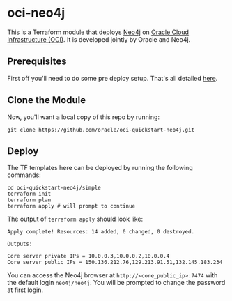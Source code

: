 # oci-neo4j
This is a Terraform module that deploys [Neo4j](https://neo4j.com/product/) on [Oracle Cloud Infrastructure (OCI)](https://cloud.oracle.com/en_US/cloud-infrastructure).  It is developed jointly by Oracle and Neo4j.

## Prerequisites
First off you'll need to do some pre deploy setup.  That's all detailed [here](https://github.com/oracle/oci-quickstart-prerequisites).

## Clone the Module
Now, you'll want a local copy of this repo by running:

    git clone https://github.com/oracle/oci-quickstart-neo4j.git

## Deploy
The TF templates here can be deployed by running the following commands:
```
cd oci-quickstart-neo4j/simple
terraform init
terraform plan
terraform apply # will prompt to continue
```

The output of `terraform apply` should look like:
```
Apply complete! Resources: 14 added, 0 changed, 0 destroyed.

Outputs:

Core server private IPs = 10.0.0.3,10.0.0.2,10.0.0.4
Core server public IPs = 150.136.212.76,129.213.91.51,132.145.183.234
```

You can access the Neo4j browser at `http://<core_public_ip>:7474` with the default login `neo4j/neo4j`. You will be prompted to change the password at first login.
